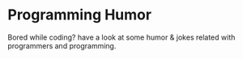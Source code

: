 # Programming Humor

Bored while coding? have a look at some humor & jokes related with programmers and programming.

